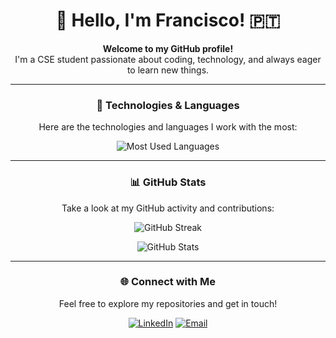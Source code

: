 <div align="center">

# 👋 Hello, I'm Francisco! 🇵🇹

**Welcome to my GitHub profile!**  
I'm a CSE student passionate about coding, technology, and always eager to learn new things.

---

### 🚀 Technologies & Languages
Here are the technologies and languages I work with the most:

<p>
  <img src="https://github-readme-stats.vercel.app/api/top-langs?username=franciscolh04&show_icons=true&locale=en&layout=compact&theme=dark&hide=shell" alt="Most Used Languages" />
</p>

---

### 📊 GitHub Stats
Take a look at my GitHub activity and contributions:

<p>
  <img src="https://github-readme-streak-stats.herokuapp.com/?user=franciscolh04&theme=dark" alt="GitHub Streak" />
</p>

<p>
  <img src="https://github-readme-stats.vercel.app/api?username=franciscolh04&show_icons=true&locale=en&theme=darcula" alt="GitHub Stats" />
</p>

---

### 🌐 Connect with Me
Feel free to explore my repositories and get in touch!

[![LinkedIn](https://img.shields.io/badge/LinkedIn-blue?style=flat&logo=linkedin)](https://www.linkedin.com/in/franciscolh04)
[![Email](https://img.shields.io/badge/Email-D14836?style=flat&logo=gmail&logoColor=white)](mailto:francisco.l.heleno@tecnico.ulisboa.pt)

</div>
